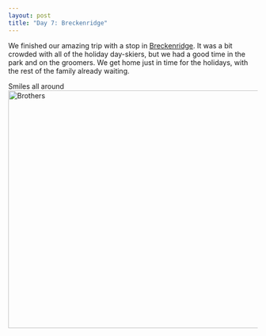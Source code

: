 ```yaml
--- 
layout: post
title: "Day 7: Breckenridge"
---
```

We finished our amazing trip with a stop in <a href="breckenridge.snow.com/">Breckenridge</a>. It was a bit crowded with all of the holiday day-skiers, but we had a good time in the park and on the groomers. We get home just in time for the holidays, with the rest of the family already waiting.

<p>Smiles all around<br />
<a href="http://gallery.andrewloe.com/Snowboarding/2007-12-24/"><img src="http://waloeiii.smugmug.com/Snowboarding/2007-12-24/PC240007/823257626_6mYLP-L.jpg" height="480" width="640" alt="Brothers" /></a></p>
